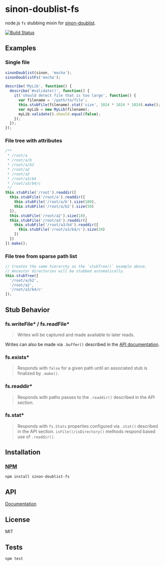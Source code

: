 # sinon-doublist-fs

node.js `fs` stubbing mixin for [sinon-doublist](https://github.com/codeactual/sinon-doublist).

[![Build Status](https://travis-ci.org/codeactual/sinon-doublist-fs.png)](https://travis-ci.org/codeactual/sinon-doublist-fs)

## Examples

### Single file

```js
sinonDoublist(sinon, 'mocha');
sinonDoublistFs('mocha');

describe('MyLib', function() {
  describe('#validate()', function() {
    it('should detect file that is too large', function() {
      var filename = '/path/to/file';
      this.stubFile(filename).stat('size', 1024 * 1024 * 1024).make();
      var myLib = new MyLib(filename);
      myLib.validate().should.equal(false);
    });
  });
});
```

### File tree with attributes

```js
/**
 * /root/a
 * /root/a/b
 * /root/a/b2
 * /root/a2
 * /root/a3
 * /root/a3/b4
 * /root/a3/b4/c
 */
this.stubFile('/root').readdir([
  this.stubFile('/root/a').readdir([
    this.stubFile('/root/a/b').size(100),
    this.stubFile('/root/a/b2').size(50)
  ]),
  this.stubFile('/root/a2').size(10),
  this.stubFile('/root/a3').readdir([
    this.stubFile('/root/a3/b4').readdir([
      this.stubFile('/root/a3/b4/c').size(20)
    ])
  ])
]).make();
```

### File tree from sparse path list

```js
// Creates the same hierarchy as the `stubTree()` example above.
// Ancestor directories will be stubbed automatically.
this.stubTree([
  '/root/a/b2',
  '/root/a2',
  '/root/a3/b4/c'
]);
```

## Stub Behavior

### fs.writeFile* / fs.readFile*

> Writes will be captured and made available to later reads.

Writes can also be made via `.buffer()` described in the [API documentation](docs/sinon-doublist-fs.md).

### fs.exists*

> Responds with `false` for a given path until an associated stub is finalized by `.make()`.

### fs.readdir*

> Responds with paths passes to the `.readdir()` described in the API section.

### fs.stat*

> Responds with `fs.Stats` properties configured via `.stat()` described in the API section. `isFile()/isDirectory()` methods respond based use of `.readdir()`.

## Installation

### [NPM](https://npmjs.org/package/sinon-doublist-fs)

    npm install sinon-doublist-fs

## API

[Documentation](docs/sinon-doublist-fs.md)

## License

  MIT

## Tests

    npm test
